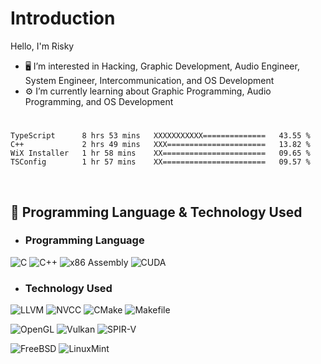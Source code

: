# Introduction
Hello, I'm Risky

- 🖥️ I’m interested in Hacking, Graphic Development, Audio Engineer, System Engineer, Intercommunication, and OS Development
- ⚙️ I’m currently learning about Graphic Programming, Audio Programming, and OS Development

#
<!--START_SECTION:waka-->

```assembly
TypeScript      8 hrs 53 mins   XXXXXXXXXXX==============   43.55 %
C++             2 hrs 49 mins   XXX======================   13.82 %
WiX Installer   1 hr 58 mins    XX=======================   09.65 %
TSConfig        1 hr 57 mins    XX=======================   09.57 %
```

<!--END_SECTION:waka-->
 
<br>

 ## 📜 Programming Language & Technology Used

- ### Programming Language
![C](https://img.shields.io/badge/C-2e3a96?style=for-the-badge&logo=c&logoColor=white)
![C++](https://img.shields.io/badge/C++-0a85cf?style=for-the-badge&logo=c%2B%2B&logoColor=white)
![x86 Assembly](https://img.shields.io/badge/x86_Assembly-black?style=for-the-badge&logo=x86-64&logoColor=green)
![CUDA](https://img.shields.io/badge/CUDA-76B900?style=for-the-badge&logo=nvidia&logoColor=white)

- ### Technology Used
![LLVM](https://img.shields.io/badge/LLVM-262D3A?style=for-the-badge&logo=llvm&logoColor=white)
![NVCC](https://img.shields.io/badge/NVCC-6eeb34?style=for-the-badge&logo=nvidia&logoColor=white)
![CMake](https://img.shields.io/badge/CMake-064F8C?style=for-the-badge&logo=cmake&logoColor=white)
![Makefile](https://img.shields.io/badge/Makefile-555555?style=for-the-badge&logo=gnu-make&logoColor=white)

![OpenGL](https://img.shields.io/badge/opengl-52829f?style=for-the-badge&logo=opengl&logoColor=white)
![Vulkan](https://img.shields.io/badge/vulkan-a7152b?style=for-the-badge&logo=vulkan&logoColor=white)
![SPIR-V](https://img.shields.io/badge/SPIR--V-0049a4?style=for-the-badge&logo=xorg&logoColor=white)

![FreeBSD](https://img.shields.io/badge/FreeBSD-%234D4D4D?style=for-the-badge&logo=freebsd&logoColor=red&color=white)
![LinuxMint](https://img.shields.io/badge/LinuxMint-%66af3d?style=for-the-badge&logo=linux&logoColor=black&color=66af3d)


<!---
rhysqi1/rhysqi1 is a ✨ special ✨ repository because its `README.md` (this file) appears on your GitHub profile.
You can click the Preview link to take a look at your changes.
--->

